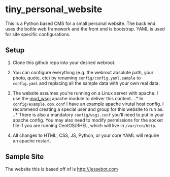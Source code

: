tiny_personal_website
=====================

This is a Python based CMS for a small personal website. The back end uses
the bottle web framework and the front end is bootstrap. YAML is used for site
 specific configurations.


Setup
-----

1. Clone this github repo into your desired webroot.

2. You can configure everything (e.g. the webroot absolute path, your photo,
 quote, etc) by renaming `config/config.yaml.sample` to `config.yaml` and 
replacing all the sample data with your own real data.

3. The website assumes you're running on a Linux server with apache. I use the
 [mod_wsgi](https://github.com/GrahamDumpleton/mod_wsgi) apache module to
deliver this content. 
..* In `config/example.com.conf` I have an example apache
virutal host config. I recommend creating a special user and group for this
 website to run as.
..* There is also a mandatory `config/wsgi.conf` you'll need to put in your
 apache config. You may also need to modify permissions for the socket file if
 you are running CentOS/RHEL, which will live in `/var/run/http`.

4. All changes to HTML, CSS, JS, Python, or your core YAML will require an
 apache restart.


Sample Site
-----------

The website this is based off of is http://jessebot.com

